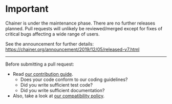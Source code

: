 # Important

Chainer is under the maintenance phase. There are no further releases planned.
Pull requests will unlikely be reviewed/merged except for fixes of critical bugs affecting a wide range of users.

See the announcement for further details:
https://chainer.org/announcement/2019/12/05/released-v7.html

----

Before submitting a pull request:

- Read [our contribution guide](https://docs.chainer.org/en/stable/contribution.html).
  - Does your code conform to our coding guidelines?
  - Did you write sufficient test code?
  - Did you write sufficient documentation?
- Also, take a look at [our compatibility policy](https://docs.chainer.org/en/stable/compatibility.html).
